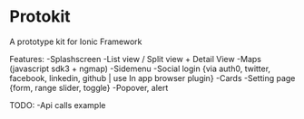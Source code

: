 Protokit
========

A prototype kit for Ionic Framework

Features:
-Splashscreen
-List view / Split view + Detail View
-Maps (javascript sdk3 + ngmap)
-Sidemenu
-Social login {via auth0, twitter, facebook, linkedin, github | use In app browser plugin}
-Cards
-Setting page {form, range slider, toggle}
-Popover, alert

TODO:
-Api calls example
